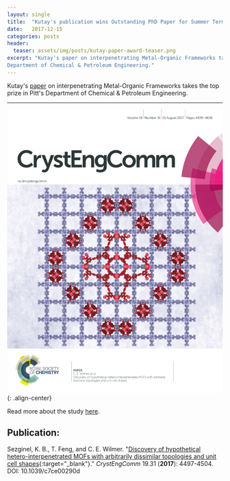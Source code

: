 ```yaml
---
layout: single
title:  "Kutay's publication wins Outstanding PhD Paper for Summer Term 2017"
date:   2017-12-15
categories: posts
header:
  teaser: assets/img/posts/kutay-paper-award-teaser.png
excerpt: "Kutay's paper on interpenetrating Metal-Organic Frameworks takes the top prize in Pitt's
Department of Chemical & Petroleum Engineering."
---
```

Kutay's [paper](#publication) on interpenetrating Metal-Organic Frameworks takes the top prize in Pitt's
Department of Chemical & Petroleum Engineering.

---------
![paper_toc_graphic](/assets/img/posts/ipmof_cover.png){: .align-center}

Read more about the study [here](/posts/ipmof/).

Publication:
------------
Sezginel, K. B., T. Feng, and C. E. Wilmer. "[Discovery of hypothetical hetero-interpenetrated MOFs with arbitrarily dissimilar topologies and unit cell shapes](http://pubs.rsc.org/en/content/articlelanding/2017/ce/c7ce00290d){:target="_blank"}." *CrystEngComm* 19.31 (**2017**): 4497-4504. DOI: 10.1039/c7ce00290d
